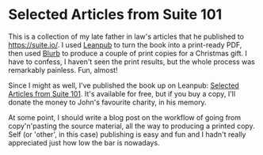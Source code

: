 # Selected Articles from Suite 101

This is a collection of my late father in law's articles that he published to <https://suite.io/>. I used [Leanpub](https://leanpub.com/) to turn the book into a print-ready PDF, then used [Blurb](http://www.blurb.co.uk/) to produce a couple of print copies for a Christmas gift. I have to confess, I haven't seen the print results, but the whole process was remarkably painless. Fun, almost!

Since I might as well, I've published the book up on Leanpub: [Selected Articles from Suite 101](https://leanpub.com/johnblatchford). It's available for free, but if you buy a copy, I'll donate the money to John's favourite charity, in his memory.

At some point, I should write a blog post on the workflow of going from copy'n'pasting the source material, all the way to producing a printed copy. Self (or 'other', in this case) publishing is easy and fun and I hadn't really appreciated just how low the bar is nowadays.
